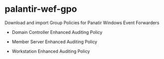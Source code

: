 # palantir-wef-gpo

Download and import Group Policies for Panatir Windows Event Forwarders

- Domain Controller Enhanced Auditing Policy

- Member Server Enhanced Auditing Policy

- Workstation Enhanced Auditing Policy
